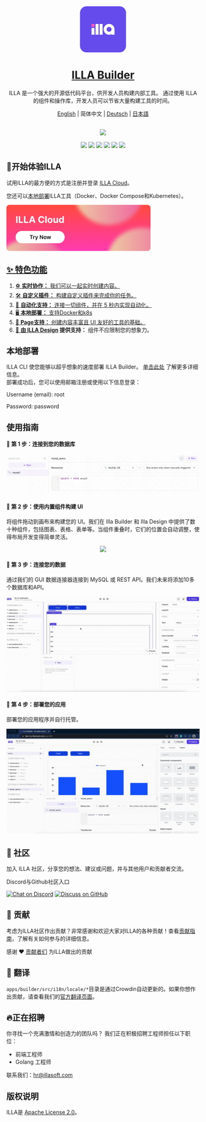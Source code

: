 
<div align="center">
  <a href="https://cloud.illacloud.com?utm_source=github&utm_medium=readme&utm_campaign=github-readme">
    <img alt="ILLA Design Logo" width="120px" height="120px" src="https://github.com/illacloud/.github/blob/main/assets/images/illa-logo.svg"/>
  </a>
</div>

<h1 align="center"><a href="https://cloud.illacloud.com?utm_source=github&utm_medium=readme&utm_campaign=github-readme">ILLA Builder</a></h1>

<p align="center">ILLA 是一个强大的开源低代码平台，供开发人员构建内部工具。 通过使用 ILLA 的组件和操作库，开发人员可以节省大量构建工具的时间。 </p>

<div align="center">
<a href="https://github.com/illacloud/illa-builder/blob/main/README.md">English</a> | 简体中文 | <a href="https://github.com/illacloud/illa-builder/blob/main/README-DE.md">Deutsch</a> | <a href="https://github.com/illacloud/illa-builder/blob/main/README-JP.md">日本語</a>
</div>

<br>
<p align="center">
<a href="https://cloud.illacloud.com?utm_source=github&utm_medium=readme&utm_campaign=github-readme">
  <img src="https://github.com/illacloud/illa-builder/assets/7929686/de078d4e-cb9e-47ae-88ae-cbad768ad0e2">

</a>
</p>


<p align="center">
  <a href="https://discord.gg/illacloud"><img src="https://img.shields.io/badge/chat-Discord-7289DA?logo=discord" height=18></a>
  <a href="https://twitter.com/illacloudHQ"><img src="https://img.shields.io/badge/Twitter-1DA1F2?logo=x&logoColor=white" height=18></a>
  <a href="https://github.com/orgs/illacloud/discussions"><img src="https://img.shields.io/badge/discussions-GitHub-333333?logo=github" height=18></a>
  <a title="Crowdin" target="_blank" href="https://crowdin.com/project/illa-builder"><img src="https://badges.crowdin.net/illa-builder/localized.svg"  height=18></a>
  <a href="./LICENSE"><img src="https://img.shields.io/github/license/illacloud/illa-builder" height=18></a>
  <a href="./CONTRIBUTING.md"><img src="https://badgen.net/badge/PRs/Welcome/green?icon=storybook" height=18></a>
</p>



## 🚀开始体验ILLA
试用ILLA的最方便的方式是注册并登录 [ILLA Cloud](https://cloud.illacloud.com?utm_source=github&utm_medium=readme&utm_campaign=github-readme)。

您还可以[本地部署](https://github.com/illacloud/illa-builder/blob/main/README-CN.md#%E6%9C%AC%E5%9C%B0%E9%83%A8%E7%BD%B2)ILLA工具（Docker、Docker Compose和Kubernetes）。
<p>
  <a href="https://cloud.illacloud.com?utm_source=github&utm_medium=readme&utm_campaign=github-readme"><img src="https://raw.githubusercontent.com/illacloud/.github/main/assets/images/ILLA%20Cloud.png" height=120 />
</p>



## ✨ 特色功能

1. ⚽ **实时协作：** 我们可以一起实时创建内容。
2. 🛠 **自定义插件：** 构建自定义插件来完成你的任务。
3. 🤖 **自动化支持：** 连接一切组件，并在 5 秒内实现自动化。
4. 🖥 **本地部署：** 支持Docker和k8s
5. 📝 **Page支持：** 创建内容丰富且 UI 友好的工具的基础。
6. 🎨 **由 [ILLA Design](https://github.com/illacloud/illa-design) 提供支持：** 组件不应限制您的想象力。

## 本地部署
    
ILLA CLI 使您能够以超乎想象的速度部署 ILLA Builder。 [单击此处](https://docs.illacloud.com/self-hosted-deployment) 了解更多详细信息。
</br>部署成功后，您可以使用邮箱注册或使用以下信息登录：
<p align="left">Username (email): root</p>
<p align="left">Password: password</p>

    
    
## 使用指南

#### 🎯 第 1 步：连接到您的数据库
<p align="center">
  <a href="https://cloud.illacloud.com?utm_source=github&utm_medium=readme&utm_campaign=github-readme">
    <img src="https://github.com/illacloud/.github/blob/main/assets/images/sql.jpeg">
  </a>
</p>

#### 🎨 第 2 步：使用内置组件构建 UI
将组件拖动到画布来构建您的 UI。我们在 Illa Builder 和 Illa Design 中提供了数十种组件，包括图表、表格、表单等。当组件重叠时，它们的位置会自动调整，使得布局开发变得简单灵活。
<p align="center">
  <a href="https://cloud.illacloud.com?utm_source=github&utm_medium=readme&utm_campaign=github-readme">
    <img src="https://github.com/illacloud/.github/blob/main/assets/images/edit-ui-with-components.gif">
  </a>
</p>

#### 🔌 第 3 步：连接您的数据
通过我们的 GUI 数据连接器连接到 MySQL 或 REST API。我们未来将添加10多个数据库和API。
<p align="center">
  <a href="https://cloud.illacloud.com?utm_source=github&utm_medium=readme&utm_campaign=github-readme">
    <img src="https://github.com/illacloud/.github/blob/main/assets/images/connect-your-data.gif">
  </a>
</p>

#### 🚀 第 4 步：部署您的应用
部署您的应用程序并自行托管。
<p align="center">
  <a href="https://cloud.illacloud.com?utm_source=github&utm_medium=readme&utm_campaign=github-readme">
    <img src="https://github.com/illacloud/.github/blob/main/assets/images/deploy.gif">
  </a>
</p>


## 💬 社区

加入 ILLA 社区，分享您的想法、建议或问题，并与其他用户和贡献者交流。

Discord与Github社区入口

[![Chat on Discord](https://img.shields.io/badge/chat-Discord-7289DA?logo=discord)](https://discord.gg/illacloud)   [![Discuss on GitHub](https://img.shields.io/badge/discussions-GitHub-333333?logo=github)](https://github.com/orgs/illacloud/discussions)   

## 🌱 贡献

考虑为ILLA社区作出贡献？非常感谢和欢迎大家对ILLA的各种贡献！查看[贡献指南](./CONTRIBUTING.md)，了解有关如何参与的详细信息。
<p>感谢 ❤︎  <a href="https://github.com/illacloud/illa-builder/graphs/contributors">贡献者们</a> 为ILLA做出的贡献</p>

## 📢 翻译

`apps/builder/src/i18n/locale/*`目录是通过Crowdin自动更新的。如果你想作出贡献，请查看我们的[官方翻译页面](https://crowdin.com/project/illa-builder)。

## 🔥正在招聘

你寻找一个充满激情和创造力的团队吗？ 我们正在积极招聘工程师担任以下职位：

- 前端工程师
- Golang 工程师

联系我们：hr@illasoft.com
## 版权说明

ILLA是 [Apache License 2.0](./LICENSE)。
